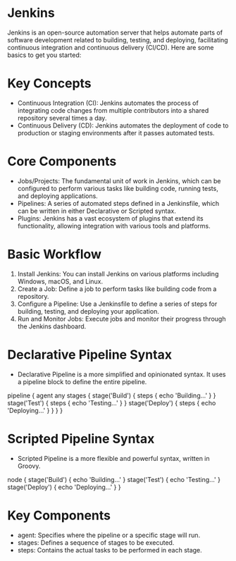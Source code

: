 Jenkins
===============

Jenkins is an open-source automation server that helps automate parts of software development related to building, testing, and deploying, facilitating continuous integration and continuous delivery (CI/CD). Here are some basics to get you started:

Key Concepts
==============
- Continuous Integration (CI): Jenkins automates the process of integrating code changes from multiple contributors into a shared repository several times a day.
- Continuous Delivery (CD): Jenkins automates the deployment of code to production or staging environments after it passes automated tests.

Core Components
===================
- Jobs/Projects: The fundamental unit of work in Jenkins, which can be configured to perform various tasks like building code, running tests, and deploying applications.
- Pipelines: A series of automated steps defined in a Jenkinsfile, which can be written in either Declarative or Scripted syntax.
- Plugins: Jenkins has a vast ecosystem of plugins that extend its functionality, allowing integration with various tools and platforms.
  
Basic Workflow
===============
1. Install Jenkins: You can install Jenkins on various platforms including Windows, macOS, and Linux.
2. Create a Job: Define a job to perform tasks like building code from a repository.
3. Configure a Pipeline: Use a Jenkinsfile to define a series of steps for building, testing, and deploying your application.
4. Run and Monitor Jobs: Execute jobs and monitor their progress through the Jenkins dashboard.

Declarative Pipeline Syntax
================================
- Declarative Pipeline is a more simplified and opinionated syntax. It uses a pipeline block to define the entire pipeline.

pipeline {
    agent any
    stages {
        stage('Build') {
            steps {
                echo 'Building...'
            }
        }
        stage('Test') {
            steps {
                echo 'Testing...'
            }
        }
        stage('Deploy') {
            steps {
                echo 'Deploying...'
            }
        }
    }
}


Scripted Pipeline Syntax
===========================
- Scripted Pipeline is a more flexible and powerful syntax, written in Groovy.

node {
    stage('Build') {
        echo 'Building...'
    }
    stage('Test') {
        echo 'Testing...'
    }
    stage('Deploy') {
        echo 'Deploying...'
    }
}

Key Components
==================
- agent: Specifies where the pipeline or a specific stage will run.
- stages: Defines a sequence of stages to be executed.
- steps: Contains the actual tasks to be performed in each stage.
